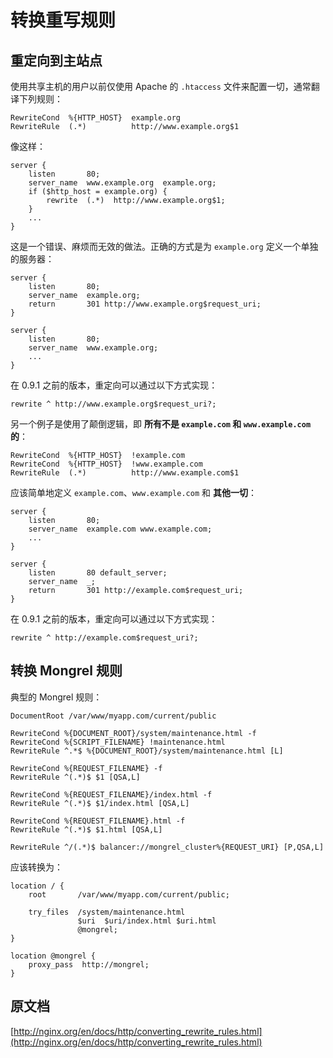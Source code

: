 # 转换重写规则

## 重定向到主站点

使用共享主机的用户以前仅使用 Apache 的 `.htaccess` 文件来配置一切，通常翻译下列规则：

```apacheconf
RewriteCond  %{HTTP_HOST}  example.org
RewriteRule  (.*)          http://www.example.org$1
```

像这样：

```nginx
server {
    listen       80;
    server_name  www.example.org  example.org;
    if ($http_host = example.org) {
        rewrite  (.*)  http://www.example.org$1;
    }
    ...
}
```

这是一个错误、麻烦而无效的做法。正确的方式是为 `example.org` 定义一个单独的服务器：

```nginx
server {
    listen       80;
    server_name  example.org;
    return       301 http://www.example.org$request_uri;
}

server {
    listen       80;
    server_name  www.example.org;
    ...
}
```

在 0.9.1 之前的版本，重定向可以通过以下方式实现：

```nginx
rewrite ^ http://www.example.org$request_uri?;
```

另一个例子是使用了颠倒逻辑，即 **所有不是 `example.com` 和 `www.example.com` 的**：

```apacheconf
RewriteCond  %{HTTP_HOST}  !example.com
RewriteCond  %{HTTP_HOST}  !www.example.com
RewriteRule  (.*)          http://www.example.com$1
```

应该简单地定义 `example.com`、`www.example.com` 和 **其他一切**：

```nginx
server {
    listen       80;
    server_name  example.com www.example.com;
    ...
}

server {
    listen       80 default_server;
    server_name  _;
    return       301 http://example.com$request_uri;
}
```

在 0.9.1 之前的版本，重定向可以通过以下方式实现：

```nginx
rewrite ^ http://example.com$request_uri?;
```

## 转换 Mongrel 规则

典型的 Mongrel 规则：

```apacheconf
DocumentRoot /var/www/myapp.com/current/public

RewriteCond %{DOCUMENT_ROOT}/system/maintenance.html -f
RewriteCond %{SCRIPT_FILENAME} !maintenance.html
RewriteRule ^.*$ %{DOCUMENT_ROOT}/system/maintenance.html [L]

RewriteCond %{REQUEST_FILENAME} -f
RewriteRule ^(.*)$ $1 [QSA,L]

RewriteCond %{REQUEST_FILENAME}/index.html -f
RewriteRule ^(.*)$ $1/index.html [QSA,L]

RewriteCond %{REQUEST_FILENAME}.html -f
RewriteRule ^(.*)$ $1.html [QSA,L]

RewriteRule ^/(.*)$ balancer://mongrel_cluster%{REQUEST_URI} [P,QSA,L]
```

应该转换为：

```nginx
location / {
    root       /var/www/myapp.com/current/public;

    try_files  /system/maintenance.html
               $uri  $uri/index.html $uri.html
               @mongrel;
}

location @mongrel {
    proxy_pass  http://mongrel;
}
```

## 原文档

[http://nginx.org/en/docs/http/converting_rewrite_rules.html](http://nginx.org/en/docs/http/converting_rewrite_rules.html)
